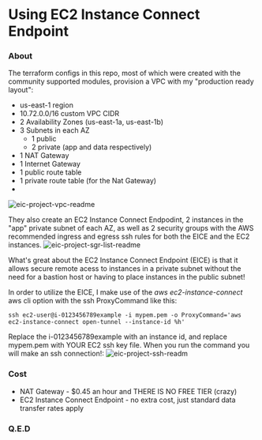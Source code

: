 # Using EC2 Instance Connect Endpoint

### About
The terraform configs in this repo, most of which were created with the community supported modules, provision a VPC with my "production ready layout":	
- us-east-1 region
- 10.72.0.0/16 custom VPC CIDR
- 2 Availability Zones (us-east-1a, us-east-1b)
- 3 Subnets in each AZ
    - 1 public
    - 2 private (app and data respectively)
- 1 NAT Gateway 
- 1 Internet Gateway
- 1 public route table
- 1 private route table (for the Nat Gateway)
- 
![eic-project-vpc-readme](https://github.com/user-attachments/assets/6bdfb6ee-e66a-4bf7-959f-c476ee42a797)

They also create an EC2 Instance Connect Endpodint, 2 instances in the "app" private subnet of each AZ, as well as 2 security groups with the AWS recommended ingress and egress ssh rules for both the EICE and the EC2 instances.
![eic-project-sgr-list-readme](https://github.com/user-attachments/assets/9b4c69e8-b0ea-4bdc-9ca3-9f3e0d050255)

What's great about the EC2 Instance Connect Endpoint (EICE) is that it allows secure remote acess to instances in a private subnet without the need for a bastion host or having to place instances in the public subnet!

In order to utilize the EICE, I make use of the _aws ec2-instance-connect_ aws cli option with the ssh ProxyCommand like this:
```
ssh ec2-user@i-0123456789example -i mypem.pem -o ProxyCommand='aws ec2-instance-connect open-tunnel --instance-id %h'
```
Replace the i-0123456789example with an instance id, and replace mypem.pem with YOUR EC2 ssh key file. When you run the command you will make an ssh connection!:
![eic-project-ssh-readm](https://github.com/user-attachments/assets/aa63b643-a938-4d66-85dd-407762355b69)

### Cost
- NAT Gateway - $0.45 an hour and THERE IS NO FREE TIER (crazy)
- EC2 Instance Connect Endpoint - no extra cost, just standard data transfer rates apply

### Q.E.D
